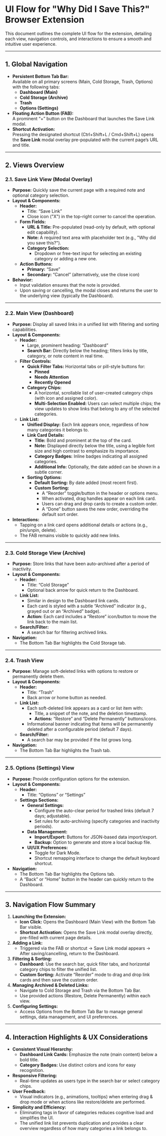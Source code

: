 # UI Flow for "Why Did I Save This?" Browser Extension

This document outlines the complete UI flow for the extension, detailing each view, navigation controls, and interactions to ensure a smooth and intuitive user experience.

---

## 1. Global Navigation

- **Persistent Bottom Tab Bar:**  
  Available on all primary screens (Main, Cold Storage, Trash, Options) with the following tabs:
  - **Dashboard (Main)**
  - **Cold Storage (Archive)**
  - **Trash**
  - **Options (Settings)**
- **Floating Action Button (FAB):**  
  A prominent “+” button on the Dashboard that launches the Save Link modal.
- **Shortcut Activation:**  
  Pressing the designated shortcut (Ctrl+Shift+L / Cmd+Shift+L) opens the **Save Link** modal overlay pre-populated with the current page’s URL and title.

---

## 2. Views Overview

### 2.1. Save Link View (Modal Overlay)

- **Purpose:** Quickly save the current page with a required note and optional category selection.
- **Layout & Components:**
  - **Header:**
    - Title: “Save Link”
    - Close icon ("X") in the top-right corner to cancel the operation.
  - **Form Fields:**
    - **URL & Title:** Pre-populated (read-only by default, with optional edit capability).
    - **Note:** A required text area with placeholder text (e.g., "Why did you save this?").
    - **Category Selection:**  
      - Dropdown or free-text input for selecting an existing category or adding a new one.
  - **Action Buttons:**
    - **Primary:** “Save”
    - **Secondary:** “Cancel” (alternatively, use the close icon)
- **Behavior:**
  - Input validation ensures that the note is provided.
  - Upon saving or cancelling, the modal closes and returns the user to the underlying view (typically the Dashboard).

---

### 2.2. Main View (Dashboard)

- **Purpose:** Display all saved links in a unified list with filtering and sorting capabilities.
- **Layout & Components:**
  - **Header:**
    - Large, prominent heading: “Dashboard”
    - **Search Bar:** Directly below the heading; filters links by title, category, or note content in real time.
  - **Filter Controls:**
    - **Quick Filter Tabs:** Horizontal tabs or pill-style buttons for:
      - **Pinned**
      - **Needs Attention**
      - **Recently Opened**
    - **Category Chips:**  
      - A horizontal, scrollable list of user-created category chips (with icon and assigned color).
      - **Multi-Selection Enabled:** Users can select multiple chips; the view updates to show links that belong to any of the selected categories.
  - **Link List:**
    - **Unified Display:** Each link appears once, regardless of how many categories it belongs to.
    - **Link Card Details:**
      - **Title:** Bold and prominent at the top of the card.
      - **Note:** Displayed directly below the title, using a legible font size and high contrast to emphasize its importance.
      - **Category Badges:** Inline badges indicating all assigned categories.
      - **Additional Info:** Optionally, the date added can be shown in a subtle corner.
    - **Sorting Options:**
      - **Default Sorting:** By date added (most recent first).
      - **Custom Sorting:**  
        - A “Reorder” toggle/button in the header or options menu.
        - When activated, drag handles appear on each link card.
        - Users can drag and drop cards to create a custom order.
        - A “Done” button saves the new order, overriding the default sort order.
- **Interactions:**
  - Tapping on a link card opens additional details or actions (e.g., pin/unpin, delete).
  - The FAB remains visible to quickly add new links.

---

### 2.3. Cold Storage View (Archive)

- **Purpose:** Store links that have been auto-archived after a period of inactivity.
- **Layout & Components:**
  - **Header:**
    - Title: “Cold Storage”
    - Optional back arrow for quick return to the Dashboard.
  - **Link List:**
    - Similar in design to the Dashboard link cards.
    - Each card is styled with a subtle “Archived” indicator (e.g., grayed out or an “Archived” badge).
    - **Action:** Each card includes a “Restore” icon/button to move the link back to the main list.
  - **Search/Filter:**
    - A search bar for filtering archived links.
- **Navigation:**  
  - The Bottom Tab Bar highlights the Cold Storage tab.

---

### 2.4. Trash View

- **Purpose:** Manage soft-deleted links with options to restore or permanently delete them.
- **Layout & Components:**
  - **Header:**
    - Title: “Trash”
    - Back arrow or home button as needed.
  - **Link List:**
    - Each soft-deleted link appears as a card or list item with:
      - Title, a snippet of the note, and the deletion timestamp.
      - **Actions:** “Restore” and “Delete Permanently” buttons/icons.
    - Informational banner indicating that items will be permanently deleted after a configurable period (default 7 days).
  - **Search/Filter:**
    - A search bar may be provided if the list grows long.
- **Navigation:**  
  - The Bottom Tab Bar highlights the Trash tab.

---

### 2.5. Options (Settings) View

- **Purpose:** Provide configuration options for the extension.
- **Layout & Components:**
  - **Header:**
    - Title: “Options” or “Settings”
  - **Settings Sections:**
    - **General Settings:**
      - Configure the auto-clear period for trashed links (default 7 days; adjustable).
      - Set rules for auto-archiving (specify categories and inactivity periods).
    - **Data Management:**
      - **Import/Export:** Buttons for JSON-based data import/export.
      - **Backup:** Option to generate and store a local backup file.
    - **UI/UX Preferences:**
      - Toggle for Dark Mode.
      - Shortcut remapping interface to change the default keyboard shortcut.
- **Navigation:**  
  - The Bottom Tab Bar highlights the Options tab.
  - A “Back” or “Home” button in the header can quickly return to the Dashboard.

---

## 3. Navigation Flow Summary

1. **Launching the Extension:**
   - **Icon Click:** Opens the Dashboard (Main View) with the Bottom Tab Bar visible.
   - **Shortcut Activation:** Opens the Save Link modal overlay directly, pre-filled with current page details.
2. **Adding a Link:**
   - Triggered via the FAB or shortcut → Save Link modal appears → After saving/cancelling, return to the Dashboard.
3. **Filtering & Sorting:**
   - **Dashboard:** Use the search bar, quick filter tabs, and horizontal category chips to filter the unified list.
   - **Custom Sorting:** Activate “Reorder” mode to drag and drop link cards and then save the custom order.
4. **Managing Archived & Deleted Links:**
   - Navigate to Cold Storage and Trash via the Bottom Tab Bar.
   - Use provided actions (Restore, Delete Permanently) within each view.
5. **Configuring Settings:**
   - Access Options from the Bottom Tab Bar to manage general settings, data management, and UI preferences.

---

## 4. Interaction Highlights & UX Considerations

- **Consistent Visual Hierarchy:**
  - **Dashboard Link Cards:** Emphasize the note (main content) below a bold title.
  - **Category Badges:** Use distinct colors and icons for easy recognition.
- **Responsive Filtering:**
  - Real-time updates as users type in the search bar or select category chips.
- **User Feedback:**
  - Visual indicators (e.g., animations, tooltips) when entering drag & drop mode or when actions like restore/delete are performed.
- **Simplicity and Efficiency:**
  - Eliminating tags in favor of categories reduces cognitive load and simplifies the UI.
  - The unified link list prevents duplication and provides a clear overview regardless of how many categories a link belongs to.

